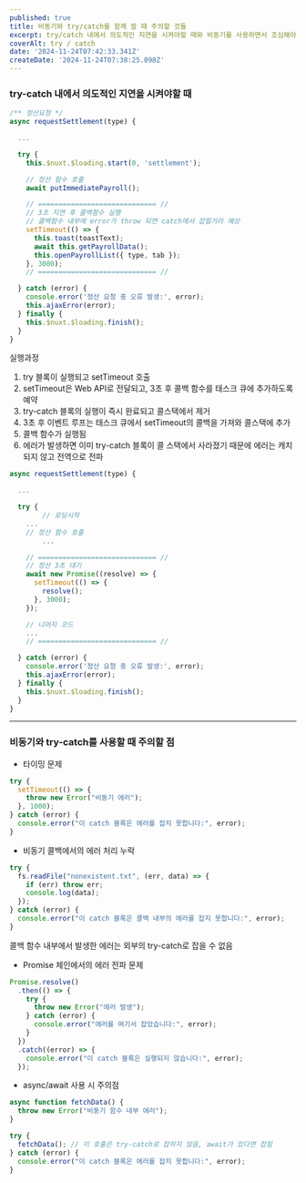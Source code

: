 ```yaml
---
published: true
title: 비동기와 try/catch를 함께 쓸 때 주의할 것들
excerpt: try/catch 내에서 의도적인 지연을 시켜야할 때와 비동기를 사용하면서 조심해야 할 몇 가지
coverAlt: try / catch
date: '2024-11-24T07:42:33.341Z'
createDate: '2024-11-24T07:38:25.098Z'
---
```


### try-catch 내에서 의도적인 지연을 시켜야할 때

```jsx
/** 정산요청 */
async requestSettlement(type) {

  ...

  try {
    this.$nuxt.$loading.start(0, 'settlement');

    // 정산 함수 호출
    await putImmediatePayroll();

    // ============================= //
    // 3초 지연 후 콜백함수 실행
    // 콜백함수 내부에 error가 throw 되면 catch에서 잡힐거라 예상
    setTimeout(() => {
      this.toast(toastText);
      await this.getPayrollData();
      this.openPayrollList({ type, tab });
    }, 3000);
    // ============================= //

  } catch (error) {
    console.error('정산 요청 중 오류 발생:', error);
    this.ajaxError(error);
  } finally {
    this.$nuxt.$loading.finish();
  }
}
```

실행과정

1. try 블록이 실행되고 setTimeout 호출
2. setTimeout은 Web API로 전달되고, 3초 후 콜백 함수를 태스크 큐에 추가하도록 예약
3. try-catch 블록의 실행이 즉시 완료되고 콜스택에서 제거
4. 3초 후 이벤트 루프는 태스크 큐에서 setTimeout의 콜백을 가져와 콜스택에 추가
5. 콜백 함수가 실행됨
6. 에러가 발생하면 이미 try-catch 블록이 콜 스택에서 사라졌기 때문에 에러는 캐치되지 않고 전역으로 전파

```jsx
async requestSettlement(type) {

  ...

  try {
		// 로딩시작
    ...
    // 정산 함수 호출
		...

    // ============================= //
    // 정산 3초 대기
    await new Promise((resolve) => {
      setTimeout(() => {
        resolve();
      }, 3000);
    });

    // 나머지 코드
    ...
    // ============================= //

  } catch (error) {
    console.error('정산 요청 중 오류 발생:', error);
    this.ajaxError(error);
  } finally {
    this.$nuxt.$loading.finish();
  }
}
```

---

### 비동기와 try-catch를 사용할 때 주의할 점

- 타이밍 문제

```jsx
try {
  setTimeout(() => {
    throw new Error("비동기 에러");
  }, 1000);
} catch (error) {
  console.error("이 catch 블록은 에러를 잡지 못합니다:", error);
}
```

- 비동기 콜백에서의 에러 처리 누락

```jsx
try {
  fs.readFile("nonexistent.txt", (err, data) => {
    if (err) throw err;
    console.log(data);
  });
} catch (error) {
  console.error("이 catch 블록은 콜백 내부의 에러를 잡지 못합니다:", error);
}
```

콜백 함수 내부에서 발생한 에러는 외부의 try-catch로 잡을 수 없음

- Promise 체인에서의 에러 전파 문제

```jsx
Promise.resolve()
  .then(() => {
    try {
      throw new Error("에러 발생");
    } catch (error) {
      console.error("에러를 여기서 잡았습니다:", error);
    }
  })
  .catch((error) => {
    console.error("이 catch 블록은 실행되지 않습니다:", error);
  });
```

- async/await 사용 시 주의점

```jsx
async function fetchData() {
  throw new Error("비동기 함수 내부 에러");
}

try {
  fetchData(); // 이 호출은 try-catch로 잡히지 않음, await가 있다면 잡힘
} catch (error) {
  console.error("이 catch 블록은 에러를 잡지 못합니다:", error);
}
```

